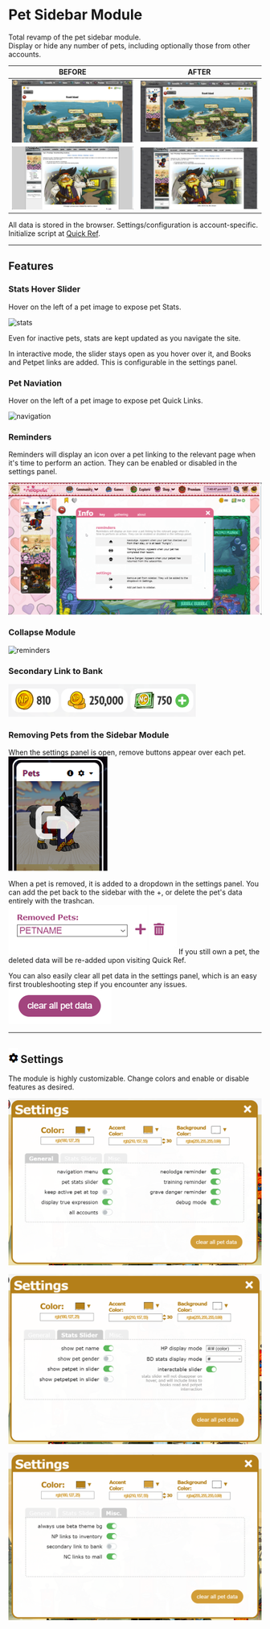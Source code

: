 # Pet Sidebar Module
Total revamp of the pet sidebar module.     
Display or hide any number of pets, including optionally those from other accounts.   


 | BEFORE |  AFTER |
:-------------------------:|:-------------------------:
![](screenshots/beta_before.jpg)  |  ![](screenshots/beta_after.jpg)
![](screenshots/classic_before.png)  |  ![](screenshots/classic_after.png)

All data is stored in the browser. Settings/configuration is account-specific.    
Initialize script at [Quick Ref](https://www.neopets.com/quickref.phtml).

---
## Features

### Stats Hover Slider
Hover on the left of a pet image to expose pet Stats.

 ![stats](screenshots/stats.gif)

Even for inactive pets, stats are kept updated as you navigate the site.

In interactive mode, the slider stays open as you hover over it, and Books and Petpet links are added. This is configurable in the settings panel.


### Pet Naviation
Hover on the left of a pet image to expose pet Quick Links.

 ![navigation](screenshots/navigation.gif)

### Reminders
Reminders will display an icon over a pet linking to the relevant page when it's time to perform an action. They can be enabled or disabled in the settings panel.

 ![reminders](screenshots/reminders.gif)

### Collapse Module
 ![reminders](screenshots/collapse.gif)

### Secondary Link to Bank
 ![](screenshots/navsub_right.png)

### Removing Pets from the Sidebar Module
When the settings panel is open, remove buttons appear over each pet. 
 ![](screenshots/remove.png)

When a pet is removed, it is added to a dropdown in the settings panel. You can add the pet back to the sidebar with the +, or delete the pet's data entirely with the trashcan.
 ![](screenshots/removed.png)
If you still own a pet, the deleted data will be re-added upon visiting Quick Ref.

You can also easily clear all pet data in the settings panel, which is an easy first troubleshooting step if you encounter any issues.
 ![](screenshots/remove_all.png)


---
 
## ![](screenshots/gear.png)   Settings
The module is highly customizable. Change colors and enable or disable features as desired.

 ![settings_general](screenshots/settings_general.png)

 ![settings_stats](screenshots/settings_stats.png)

 ![settings_misc](screenshots/settings_misc.png)

